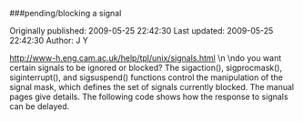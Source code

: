 ###pending/blocking a signal

Originally published: 2009-05-25 22:42:30
Last updated: 2009-05-25 22:42:30
Author: J Y

http://www-h.eng.cam.ac.uk/help/tpl/unix/signals.html\n\ndo you want certain signals to be ignored or blocked? The sigaction(), sigprocmask(), siginterrupt(), and sigsuspend() functions control the manipulation of the signal mask, which defines the set of signals currently blocked. The manual pages give details. The following code shows how the response to signals can be delayed. 